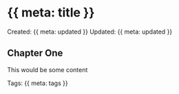 # {{ meta: title }} 

Created: {{ meta: updated }}
Updated: {{ meta: updated }}

## Chapter One

This would be some content

Tags: {{ meta: tags }}
